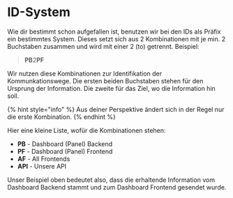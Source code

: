 # ID-System

Wie dir bestimmt schon aufgefallen ist, benutzen wir bei den IDs als Präfix ein bestimmtes System. Dieses setzt sich aus 2 Kombinationen mit je min. 2 Buchstaben zusammen und wird mit einer 2 (to) getrennt. Beispiel:

> **PB**2**PF**

Wir nutzen diese Kombinationen zur Identifikation der Kommunkationswege. Die ersten beiden Buchstaben stehen für den Ursprung der Information. Die zweite für das Ziel, wo die Information hin soll.&#x20;

{% hint style="info" %}
Aus deiner Perspektive ändert sich in der Regel nur die erste Kombination.
{% endhint %}

Hier eine kleine Liste, wofür die Kombinationen stehen:

* **PB** - Dashboard (Panel) Backend
* **PF** - Dashboard (Panel) Frontend
* **AF** - All Frontends
* **API** - Unsere API

Unser Beispiel oben bedeutet also, dass die erhaltende Information vom Dashboard Backend stammt und zum Dashboard Frontend gesendet wurde.
